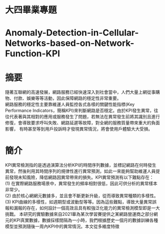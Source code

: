 # 大四畢業專題
# Anomaly-Detection-in-Cellular-Networks-based-on-Network-Function-KPI

# 摘要
隨著互聯網的高速發展，網路服務已經快速深入到社會當中，人們大量上網從事購物、付款、娛樂等等活動，因此保障網路的穩定性非常重要。  
網路服務的穩定性主要靠維運人員監控各式各樣的關鍵性能指標(Key Performance Indicators，簡稱KPI)來判斷網路是否穩定。由於KPI發生異常，往往代表著與其相對的應用或服務發生了問題，若無法在異常發生前將其識別且進行修復，會導致要求呼叫失敗、網路延遲等故障，對全網的服務質量帶來重大的負面影響， 有時甚至等到用戶投訴時才發現異常情況，將會使用戶體驗大大受損。
# 簡介
KPI異常檢測指的是透過演算法分析KPI的時間序列數據，並標記網路在何時發生異常，然後利用其時間序列的規律性進行異常預測，如此一來能夠幫助維運人員提前發現未知風險，降低網路因異常帶來的損失。KPI異常預測有以下難點存在：  
(1) 在實際網路服務場景中，異常發生的頻率相對很低，因此可供分析的異常樣本非常少。  
(2) 由於核心網網元數據多，並且會不斷更新升級，從而導致異常種類的多樣性。  
(3) KPI曲線的多樣性，如週期型或波動型等等。因為這些難點，導致大量異常誤報和漏報的存在，如何設計一個高效且具有較強泛化能力的異常檢測模型即是一大挑戰。
本研究的實驗數據來自2021華為某次學習賽提供之某網路營運商之部分網元的KPI真實數據，數據採樣間隔為一小時，我們根據歷史一個月的數據訓練各種模型並預測隨後一周內KPI中的異常情況。本文從多維度特徵
